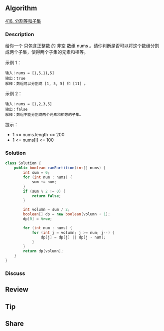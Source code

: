 ## Algorithm

[416. 分割等和子集](https://leetcode.cn/problems/partition-equal-subset-sum/description/?envType=study-plan-v2&envId=top-100-liked)

### Description

给你一个 只包含正整数 的 非空 数组 nums 。请你判断是否可以将这个数组分割成两个子集，使得两个子集的元素和相等。

示例 1：

```
输入：nums = [1,5,11,5]
输出：true
解释：数组可以分割成 [1, 5, 5] 和 [11] 。
```

示例 2：

```
输入：nums = [1,2,3,5]
输出：false
解释：数组不能分割成两个元素和相等的子集。
```

提示：

- 1 <= nums.length <= 200
- 1 <= nums[i] <= 100

### Solution

```java
class Solution {
    public boolean canPartition(int[] nums) {
        int sum = 0;
        for (int num : nums) {
            sum += num;
        }
        if (sum % 2 != 0) {
            return false;
        }

        int volumn = sum / 2;
        boolean[] dp = new boolean[volumn + 1];
        dp[0] = true;

        for (int num : nums) {
            for (int j = volumn; j >= num; j--) {
                dp[j] = dp[j] || dp[j - num];
            }
        }
        return dp[volumn];
    }
}
```

### Discuss

## Review


## Tip


## Share
